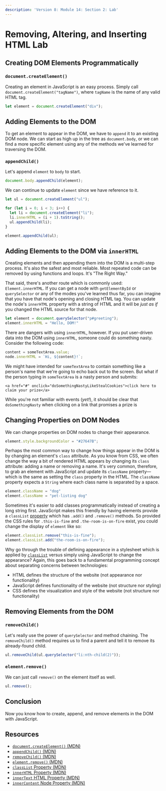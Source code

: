 ```yaml
---
description: 'Version 8: Module 14: Section 2: Lab'
---
```


# Removing, Altering, and Inserting HTML Lab

## Creating DOM Elements Programmatically

### `document.createElement()`

Creating an element in JavaScript is an easy process. Simply call `document.createElement("tagName")`, where `tagName` is the name of any valid HTML tag.

```javascript
let element = document.createElement("div");
```

## Adding Elements to the DOM

To get an element to appear in the DOM, we have to `append` it to an existing DOM node. We can start as high up in the tree as `document.body`, or we can find a more specific element using any of the methods we've learned for traversing the DOM.

### `appendChild()`

Let's append `element` to `body` to start.

```javascript
document.body.appendChild(element);
```

We can continue to update `element` since we have reference to it.

```javascript
let ul = document.createElement("ul");

for (let i = 0; i < 3; i++) {
  let li = document.createElement("li");
  li.innerHTML = (i + 1).toString();
  ul.appendChild(li);
}

element.appendChild(ul);
```

## Adding Elements to the DOM via `innerHTML`

Creating elements and then appending them into the DOM is a multi-step process. It's also the safest and most reliable. Most repeated code can be removed by using functions and loops. It's "The Right Way."

That said, there's another route which is commonly used: `Element.innerHTML`. If you can get a node with `getElementById` or `querySelector` or any of the modes you've learned thus far, you can imagine that you have that node's opening and closing HTML tag. You can update the node's `innerHTML` property with a string of HTML and it will be _just as if_ you changed the HTML source for that node.

```javascript
let element = document.querySelector("p#greeting");
element.innerHTML = "Hello, DOM!"
```

There are dangers with using `innerHTML`, however. If you put user-driven data into the DOM using `innerHTML`, someone could do something nasty. Consider the following code:

```javascript
content = someTextArea.value;
node.innerHTML = `Hi, ${content}!`;
```

We might have intended for `someTextArea` to contain something like a person's name that we're going to echo back out to the screen. But what if the person typing in `someTextArea` is a nasty person and submits:

```markup
<a href="#" onclick="doSomethingNastyLikeStealCookies">click here to claim your prize</a>
```

While you're not familiar with events \(_yet!_\), it should be clear that `doSomethingNasty` when clicking on a link that promises a prize is

## Changing Properties on DOM Nodes

We can change properties on DOM nodes to change their appearance.

```javascript
element.style.backgroundColor = "#27647B";
```

Perhaps the most common way to change how things appear in the DOM is by changing an element's `class` attribute. As you know from CSS, we often change the way a bit of rendered HTML appears by changing its `class` attribute: adding a name or removing a name. It's very common, therefore, to grab an element with JavaScript and update its `className` property—which is the same as setting the `class` property in the HTML. The `className` property expects a `String` where each class name is separated by a space.

```javascript
element.className = "dog"
element.className = "pet-listing dog"
```

Sometimes it's easier to add classes programmatically instead of creating a long string first. JavaScript makes this friendly by having elements provide a `classList` [property](https://developer.mozilla.org/en-US/docs/Web/API/Element/classList) which has `.add()` and `.remove()` methods. So provided the CSS rules for `.this-is-fine` and `.the-room-is-on-fire` exist, you could change the display of `element` like so:

```javascript
element.classList.remove("this-is-fine");
element.classList.add("the-room-is-on-fire");
```

Why go through the trouble of defining appearance in a stylesheet which is applied by [`classList`](https://developer.mozilla.org/en-US/docs/Web/API/Element/classList) versus simply using JavaScript to change the appearance? Again, this goes back to a fundamental programming concept about separating concerns between technologies:

* HTML defines the structure of the website \(not appearance nor functionality\)
* JavaScript defines functionality of the website \(not structure nor styling\)
* CSS defines the visualization and style of the website \(not structure nor functionality\)

## Removing Elements from the DOM

### `removeChild()`

Let's really use the power of `querySelector` and method chaining. The `removeChild()` method requires us to find a parent and tell it to remove its already-found child.

```javascript
ul.removeChild(ul.querySelector("li:nth-child(2)"));
```

### `element.remove()`

We can just call `remove()` on the element itself as well.

```javascript
ul.remove();
```

## Conclusion

Now you know how to create, append, and remove elements in the DOM with JavaScript.

## Resources

* [`document.createElement()` \(MDN\)](https://developer.mozilla.org/en-US/docs/Web/API/Document/createElement)
* [`appendChild()` \(MDN\)](https://developer.mozilla.org/en-US/docs/Web/API/Node/appendChild)
* [`removeChild()` \(MDN\)](https://developer.mozilla.org/en-US/docs/Web/API/Node/removeChild)
* [`element.remove()` \(MDN\)](https://developer.mozilla.org/en-US/docs/Web/API/ChildNode/remove)
* [`classList` Property \(MDN\)](https://developer.mozilla.org/en-US/docs/Web/API/Element/classList)
* [`innerHTML` Property \(MDN\)](https://developer.mozilla.org/en-US/docs/Web/API/Element/innerHTML)
* [`innerText` HTML Property \(MDN\)](https://developer.mozilla.org/en-US/docs/Web/API/HTMLElement/innerText)
* [`innerContent` Node Property \(MDN\)](https://developer.mozilla.org/en-US/docs/Web/API/Node/textContent)

